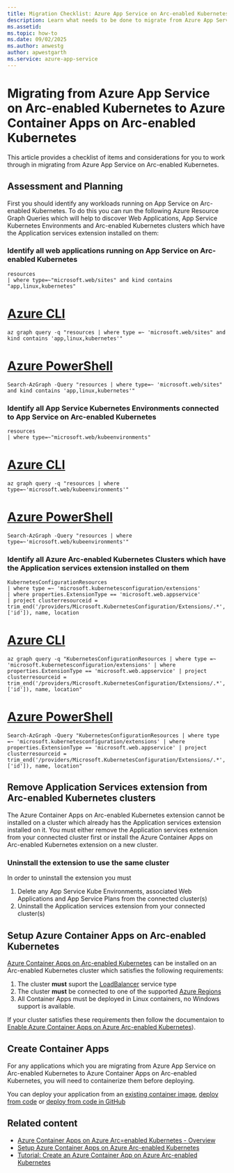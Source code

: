 ```yaml
---
title: Migration Checklist: Azure App Service on Arc-enabled Kubernetes to Azure Container Apps on Arc-enabled Kubernetes
description: Learn what needs to be done to migrate from Azure App Service on Arc-enabled Kubernetes to Azure Container Apps on Arc-enabled Kubernetes
ms.assetid: 
ms.topic: how-to
ms.date: 09/02/2025
ms.author: anwestg
author: apwestgarth
ms.service: azure-app-service
---
```

# Migrating from Azure App Service on Arc-enabled Kubernetes to Azure Container Apps on Arc-enabled Kubernetes

This article provides a checklist of items and considerations for you to work through in migrating from Azure App Service on Arc-enabled Kubernetes.

## Assessment and Planning

First you should identify any workloads running on App Service on Arc-enabled Kubernetes.  To do this you can run the following Azure Resource Graph Queries which will help to discover Web Applications, App Service Kubernetes Environments and Arc-enabled Kubernetes clusters which have the Application services extension installed on them:

### Identify all web applications running on App Service on Arc-enabled Kubernetes

```kusto
resources
| where type=~"microsoft.web/sites" and kind contains "app,linux,kubernetes"
```

# [Azure CLI](#tab/azure-cli)

```azurecli-interactive
az graph query -q "resources | where type =~ 'microsoft.web/sites" and kind contains 'app,linux,kubernetes'"
```
# [Azure PowerShell](#tab/azure-powershell)

```azurepowershell-interactive
Search-AzGraph -Query "resources | where type=~ 'microsoft.web/sites" and kind contains 'app,linux,kubernetes'"
```

### Identify all App Service Kubernetes Environments connected to App Service on Arc-enabled Kubernetes

```kusto
resources
| where type=~"microsoft.web/kubeenvironments"
```

# [Azure CLI](#tab/azure-cli)

```azurecli-interactive
az graph query -q "resources | where type=~'microsoft.web/kubeenvironments'"
```
# [Azure PowerShell](#tab/azure-powershell)

```azurepowershell-interactive
Search-AzGraph -Query "resources | where type=~'microsoft.web/kubeenvironments'"
```

### Identify all Azure Arc-enabled Kubernetes Clusters which have the Application services extension installed on them

```kusto
KubernetesConfigurationResources 
| where type =~ 'microsoft.kubernetesconfiguration/extensions' 
| where properties.ExtensionType == 'microsoft.web.appservice' 
| project clusterresourceid = trim_end('/providers/Microsoft.KubernetesConfiguration/Extensions/.*', ['id']), name, location
```

# [Azure CLI](#tab/azure-cli)

```azurecli-interactive
az graph query -q "KubernetesConfigurationResources | where type =~ 'microsoft.kubernetesconfiguration/extensions' | where properties.ExtensionType == 'microsoft.web.appservice' | project clusterresourceid = trim_end('/providers/Microsoft.KubernetesConfiguration/Extensions/.*', ['id']), name, location"
```
# [Azure PowerShell](#tab/azure-powershell)

```azurepowershell-interactive
Search-AzGraph -Query "KubernetesConfigurationResources | where type =~ 'microsoft.kubernetesconfiguration/extensions' | where properties.ExtensionType == 'microsoft.web.appservice' | project clusterresourceid = trim_end('/providers/Microsoft.KubernetesConfiguration/Extensions/.*', ['id']), name, location"
```

## Remove Application Services extension from Arc-enabled Kubernetes clusters 

The Azure Container Apps on Arc-enabled Kubernetes extension cannot be installed on a cluster which already has the Application services extension installed on it.  You must either remove the Application services extension from your connected cluster first or install the Azure Container Apps on Arc-enabled Kubernetes extension on a new cluster.

### Uninstall the extension to use the same cluster

In order to uninstall the extension you must
1. Delete any App Service Kube Environments, associated Web Applications and App Service Plans from the connected cluster(s)
1. Uninstall the Application services extension from your connected cluster(s)

## Setup Azure Container Apps on Arc-enabled Kubernetes

[Azure Container Apps on Arc-enabled Kubernetes](../container-apps/azure-arc-overview.md) can be installed on an Arc-enabled Kubernetes cluster which satisfies the following requirements:

1. The cluster **must** suport the [LoadBalancer](https://kubernetes.io/docs/concepts/services-networking/service/#loadbalancer) service type
1. The cluster **must** be connected to one of the supported [Azure Regions](../container-apps/azure-arc-overview.md#limitations)
1. All Container Apps must be deployed in Linux containers, no Windows support is available.

If your cluster satisfies these requirements then follow the documentaion to [Enable Azure Container Apps on Azure Arc-enabled Kubernetes](../container-apps/azure-arc-enable-cluster.md)).

## Create Container Apps

For any applications which you are migrating from Azure App Service on Arc-enabled Kubernetes to Azure Container Apps on Arc-enabled Kubernetes, you will need to containerize them before deploying.

You can deploy your application from an [existing container image](https://aka.ms/acaonarck8sup), [deploy from code](https://aka.ms/acaonarck8sup) or [deploy from code in GitHub](https://aka.ms/acaonarck8sup) 

## Related content

* [Azure Container Apps on Azure Arc=enabled Kubernetes - Overview](../container-apps/azure-arc-overview.md)
* [Setup Azure Container Apps on Azure Arc-enabled Kubernetes](../container-apps/azure-arc-enable-cluster.md)
* [Tutorial: Create an Azure Container App on Azure Arc-enabled Kubernetes](../container-apps/azure-arc-create-container-app.md)

